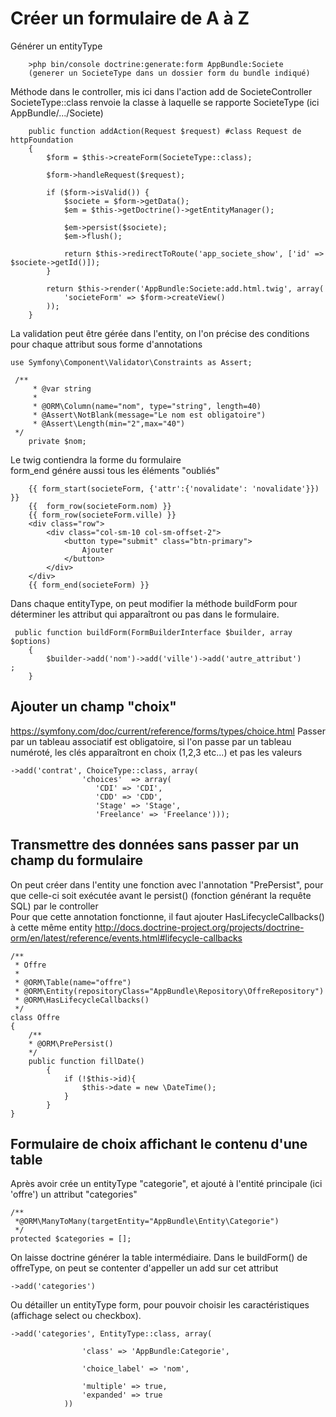 Créer un formulaire de A à Z
===

Générer un entityType

        >php bin/console doctrine:generate:form AppBundle:Societe
        (generer un SocieteType dans un dossier form du bundle indiqué)

Méthode dans le controller, mis ici dans l'action add de SocieteController
SocieteType::class renvoie la classe à laquelle se rapporte SocieteType (ici AppBundle/.../Societe)

        public function addAction(Request $request) #class Request de httpFoundation
        {
            $form = $this->createForm(SocieteType::class);
    
            $form->handleRequest($request);
    
            if ($form->isValid()) {
                $societe = $form->getData();
                $em = $this->getDoctrine()->getEntityManager();
    
                $em->persist($societe);
                $em->flush();
    
                return $this->redirectToRoute('app_societe_show', ['id' => $societe->getId()]);
            }
    
            return $this->render('AppBundle:Societe:add.html.twig', array(
                'societeForm' => $form->createView()
            ));
        }
        
La validation peut être gérée dans l'entity, on l'on précise des conditions pour chaque attribut sous forme d'annotations

    use Symfony\Component\Validator\Constraints as Assert;
    
     /**
         * @var string
         *
         * @ORM\Column(name="nom", type="string", length=40)
         * @Assert\NotBlank(message="Le nom est obligatoire")
         * @Assert\Length(min="2",max="40")
     */
        private $nom;

Le twig contiendra la forme du formulaire <br>
form_end génére aussi tous les éléments "oubliés"

        {{ form_start(societeForm, {'attr':{'novalidate': 'novalidate'}}) }}
        {{  form_row(societeForm.nom) }}
        {{ form_row(societeForm.ville) }}
        <div class="row">
            <div class="col-sm-10 col-sm-offset-2">
                <button type="submit" class="btn-primary">
                    Ajouter
                </button>
            </div>
        </div>
        {{ form_end(societeForm) }}
        
Dans chaque entityType, on peut modifier la méthode buildForm pour déterminer les attribut qui apparaîtront ou pas dans le formulaire.

     public function buildForm(FormBuilderInterface $builder, array $options)
        {
            $builder->add('nom')->add('ville')->add('autre_attribut')        ;
        }
        
        
        
Ajouter un champ "choix"
---
https://symfony.com/doc/current/reference/forms/types/choice.html
Passer par un tableau associatif est obligatoire, si l'on passe par un tableau numéroté, les clés apparaîtront en choix (1,2,3 etc...) et pas les valeurs

    ->add('contrat', ChoiceType::class, array(
                    'choices'  => array(
                       'CDI' => 'CDI',
                       'CDD' => 'CDD',
                       'Stage' => 'Stage',
                       'Freelance' => 'Freelance')));
                        
Transmettre des données sans passer par un champ du formulaire
---
On peut créer dans l'entity une fonction avec l'annotation "PrePersist", pour que celle-ci soit exécutée avant le persist() (fonction générant la requête SQL) par le controller<br>
Pour que cette annotation fonctionne, il faut ajouter HasLifecycleCallbacks() à cette même entity
http://docs.doctrine-project.org/projects/doctrine-orm/en/latest/reference/events.html#lifecycle-callbacks

    /**
     * Offre
     *
     * @ORM\Table(name="offre")
     * @ORM\Entity(repositoryClass="AppBundle\Repository\OffreRepository")
     * @ORM\HasLifecycleCallbacks()
     */
    class Offre
    {
        /**
        * @ORM\PrePersist()
        */
        public function fillDate()
            {
                if (!$this->id){
                    $this->date = new \DateTime();
                }
            }
    }
    
Formulaire de choix affichant le contenu d'une table
---

Après avoir crée un entityType "categorie", et ajouté à l'entité principale (ici 'offre') un attribut "categories"

    /**
     *@ORM\ManyToMany(targetEntity="AppBundle\Entity\Categorie")
     */
    protected $categories = [];
    
On laisse doctrine générer la table intermédiaire.
Dans le buildForm() de offreType, on peut se contenter d'appeller un add sur cet attribut

    ->add('categories')

Ou détailler un entityType form, pour pouvoir choisir les caractéristiques (affichage select ou checkbox).

    ->add('categories', EntityType::class, array(
    
                    'class' => 'AppBundle:Categorie',
    
                    'choice_label' => 'nom',
    
                    'multiple' => true,
                    'expanded' => true
                ))
                
